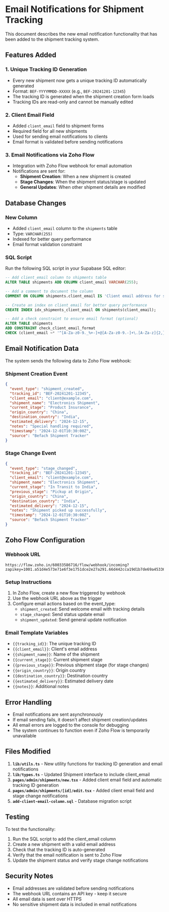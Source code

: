 # Email Notifications for Shipment Tracking

This document describes the new email notification functionality that has been added to the shipment tracking system.

## Features Added

### 1. Unique Tracking ID Generation
- Every new shipment now gets a unique tracking ID automatically generated
- Format: `BEF-YYYYMMDD-XXXXX` (e.g., `BEF-20241201-12345`)
- The tracking ID is generated when the shipment creation form loads
- Tracking IDs are read-only and cannot be manually edited

### 2. Client Email Field
- Added `client_email` field to shipment forms
- Required field for all new shipments
- Used for sending email notifications to clients
- Email format is validated before sending notifications

### 3. Email Notifications via Zoho Flow
- Integration with Zoho Flow webhook for email automation
- Notifications are sent for:
  - **Shipment Creation**: When a new shipment is created
  - **Stage Changes**: When the shipment status/stage is updated
  - **General Updates**: When other shipment details are modified

## Database Changes

### New Column
- Added `client_email` column to the `shipments` table
- Type: `VARCHAR(255)`
- Indexed for better query performance
- Email format validation constraint

### SQL Script
Run the following SQL script in your Supabase SQL editor:
```sql
-- Add client_email column to shipments table
ALTER TABLE shipments ADD COLUMN client_email VARCHAR(255);

-- Add a comment to document the column
COMMENT ON COLUMN shipments.client_email IS 'Client email address for sending tracking notifications';

-- Create an index on client_email for better query performance
CREATE INDEX idx_shipments_client_email ON shipments(client_email);

-- Add a check constraint to ensure email format (optional)
ALTER TABLE shipments 
ADD CONSTRAINT check_client_email_format 
CHECK (client_email ~* '^[A-Za-z0-9._%+-]+@[A-Za-z0-9.-]+\.[A-Za-z]{2,}$');
```

## Email Notification Data

The system sends the following data to Zoho Flow webhook:

### Shipment Creation Event
```json
{
  "event_type": "shipment_created",
  "tracking_id": "BEF-20241201-12345",
  "client_email": "client@example.com",
  "shipment_name": "Electronics Shipment",
  "current_stage": "Product Insurance",
  "origin_country": "China",
  "destination_country": "India",
  "estimated_delivery": "2024-12-15",
  "notes": "Special handling required",
  "timestamp": "2024-12-01T10:30:00Z",
  "source": "Befach Shipment Tracker"
}
```

### Stage Change Event
```json
{
  "event_type": "stage_changed",
  "tracking_id": "BEF-20241201-12345",
  "client_email": "client@example.com",
  "shipment_name": "Electronics Shipment",
  "current_stage": "In Transit to India",
  "previous_stage": "Pickup at Origin",
  "origin_country": "China",
  "destination_country": "India",
  "estimated_delivery": "2024-12-15",
  "notes": "Shipment picked up successfully",
  "timestamp": "2024-12-01T10:30:00Z",
  "source": "Befach Shipment Tracker"
}
```

## Zoho Flow Configuration

### Webhook URL
```
https://flow.zoho.in/60033586716/flow/webhook/incoming?zapikey=1001.a51d4e573e71e6f3e1751dce2e27a291.66d442cca19d1b7de69a453368f0c022&isdebug=false
```

### Setup Instructions
1. In Zoho Flow, create a new flow triggered by webhook
2. Use the webhook URL above as the trigger
3. Configure email actions based on the event_type:
   - `shipment_created`: Send welcome email with tracking details
   - `stage_changed`: Send status update email
   - `shipment_updated`: Send general update notification

### Email Template Variables
- `{{tracking_id}}`: The unique tracking ID
- `{{client_email}}`: Client's email address
- `{{shipment_name}}`: Name of the shipment
- `{{current_stage}}`: Current shipment stage
- `{{previous_stage}}`: Previous shipment stage (for stage changes)
- `{{origin_country}}`: Origin country
- `{{destination_country}}`: Destination country
- `{{estimated_delivery}}`: Estimated delivery date
- `{{notes}}`: Additional notes

## Error Handling

- Email notifications are sent asynchronously
- If email sending fails, it doesn't affect shipment creation/updates
- All email errors are logged to the console for debugging
- The system continues to function even if Zoho Flow is temporarily unavailable

## Files Modified

1. **`lib/utils.ts`** - New utility functions for tracking ID generation and email notifications
2. **`lib/types.ts`** - Updated Shipment interface to include client_email
3. **`pages/admin/shipments/new.tsx`** - Added client email field and automatic tracking ID generation
4. **`pages/admin/shipments/[id]/edit.tsx`** - Added client email field and stage change notifications
5. **`add-client-email-column.sql`** - Database migration script

## Testing

To test the functionality:

1. Run the SQL script to add the client_email column
2. Create a new shipment with a valid email address
3. Check that the tracking ID is auto-generated
4. Verify that the email notification is sent to Zoho Flow
5. Update the shipment status and verify stage change notifications

## Security Notes

- Email addresses are validated before sending notifications
- The webhook URL contains an API key - keep it secure
- All email data is sent over HTTPS
- No sensitive shipment data is included in email notifications 